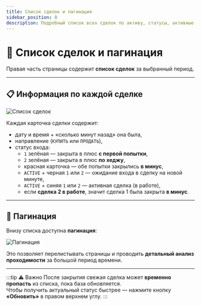 ```yaml
---
title: Список сделок и пагинация
sidebar_position: 8
description: Подробный список всех сделок по активу, статусы, активные позиции и анализ истории.
---
```


# 📃 Список сделок и пагинация

Правая часть страницы содержит **список сделок** за выбранный период.

---

## 📋 Информация по каждой сделке

![Список сделок](/img/docs/enigma/asset-trades.png)

Каждая карточка сделки содержит:
- дату и время + «сколько минут назад» она была,  
- направление (`КУПИТЬ` или `ПРОДАТЬ`),  
- статус входа:  
  - `1` зелёная — закрыта в плюс **с первой попытки**,  
  - `2` зелёная — закрыта в плюс **по хеджу**,  
  - красная карточка — обе попытки закрылись **в минус**,  
  - `ACTIVE` + черная `1` или `2` — ожидание входа в сделку на новой минуте,
  - `ACTIVE` + синяя `1` или `2` — активная сделка (в работе),  
  - если **сделка 2 в работе**, значит сделка 1 была закрыта **в минус**.

---

## 🔁 Пагинация

Внизу списка доступна **пагинация**:

![Пагинация](/img/docs/enigma/asset-bottom.png)

Это позволяет перелистывать страницы и проводить **детальный анализ проходимости** за большой период времени.

---

:::tip ⚠️ Важно
После закрытия свежая сделка может **временно пропасть** из списка, пока база обновляется.  
Чтобы получить актуальный статус быстрее — нажмите кнопку **«Обновить»** в правом верхнем углу.
:::